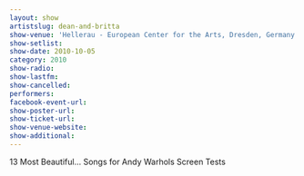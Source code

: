 ```yaml
---
layout: show
artistslug: dean-and-britta
show-venue: 'Hellerau - European Center for the Arts, Dresden, Germany'
show-setlist: 
show-date: 2010-10-05
category: 2010
show-radio: 
show-lastfm: 
show-cancelled: 
performers: 
facebook-event-url: 
show-poster-url: 
show-ticket-url: 
show-venue-website: 
show-additional: 
---
```


13 Most Beautiful... Songs for Andy Warhols Screen Tests
